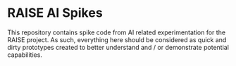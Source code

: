 # RAISE AI Spikes

This repository contains spike code from AI related experimentation for the RAISE project. As such, everything here should be considered as quick and dirty prototypes created to better understand and / or demonstrate potential capabilities.